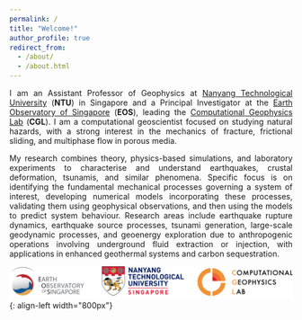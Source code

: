 ```yaml
---
permalink: /
title: "Welcome!"
author_profile: true
redirect_from: 
  - /about/
  - /about.html
---
```


<p style='text-align: justify;'> I am an Assistant Professor of Geophysics at <a href="https://www.ntu.edu.sg" target="_blank">Nanyang Technological University</a> (<strong>NTU</strong>) in Singapore and a Principal Investigator at the <a href="https://earthobservatory.sg" target="_blank">Earth Observatory of Singapore</a> (<strong>EOS</strong>), leading the <a href="https://computational-geophysics-lab.github.io/cgl.github.io/" target="_blank">Computational Geophysics Lab</a> (<strong>CGL</strong>). I am a computational geoscientist focused on studying natural hazards, with a strong interest in the mechanics of fracture, frictional sliding, and multiphase flow in porous media. </p>

<p style='text-align: justify;'> My research combines theory, physics-based simulations, and laboratory experiments to characterise and understand earthquakes, crustal deformation, tsunamis, and similar phenomena. Specific focus is on identifying the fundamental mechanical processes governing a system of interest, developing numerical models incorporating these processes, validating them using geophysical observations, and then using the models to predict system behaviour. Research areas include earthquake rupture dynamics, earthquake source processes, tsunami generation, large-scale geodynamic processes, and geoenergy exploration due to anthropogenic operations involving underground fluid extraction or injection, with applications in enhanced geothermal systems and carbon sequestration. </p>

![](/images/3logos.png){: align-left width="800px"}



